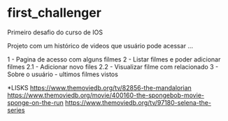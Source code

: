 # first_challenger
Primeiro desafio do curso de IOS


Projeto com um histórico de videos que usuário pode acessar ...

1 - Pagina de acesso com alguns filmes
2 - Listar filmes e poder adicionar filmes
  2.1 - Adicionar novo files
  2.2 - Visualizar filme com relacionado
3 - Sobre o usuário - ultimos filmes vistos 

*LISKS
https://www.themoviedb.org/tv/82856-the-mandalorian
https://www.themoviedb.org/movie/400160-the-spongebob-movie-sponge-on-the-run
https://www.themoviedb.org/tv/97180-selena-the-series

